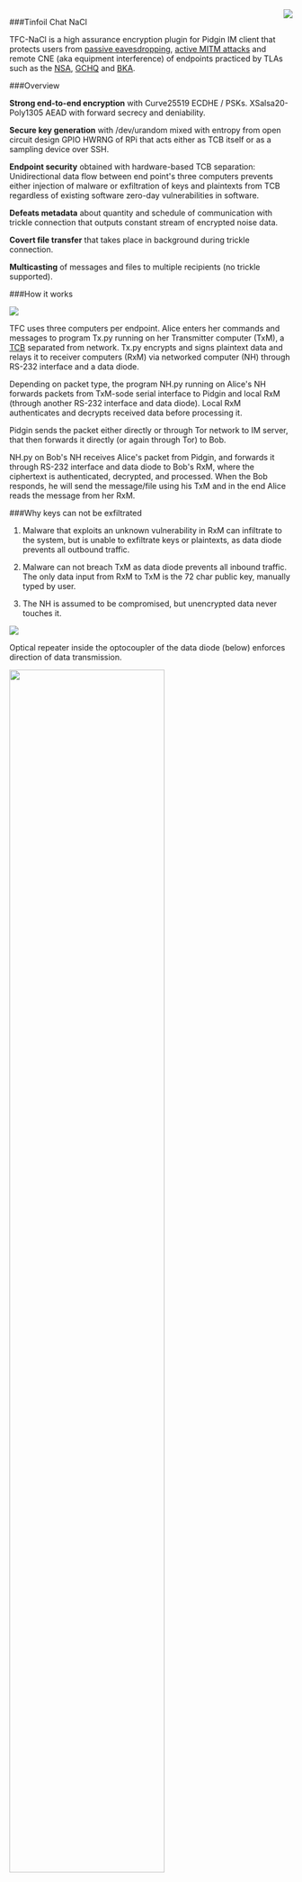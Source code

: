 <img align="right" src="https://cs.helsinki.fi/u/oottela/tfclogo.png" style="position: relative; top: 0; left: 0;">


###Tinfoil Chat NaCl


TFC-NaCl is a high assurance encryption plugin for Pidgin IM client that 
protects users from [passive eavesdropping](https://en.wikipedia.org/wiki/Upstream_collection), 
[active MITM attacks](https://en.wikipedia.org/wiki/Man-in-the-middle_attack)
and remote CNE (aka equipment interference) of endpoints practiced by TLAs such 
as the [NSA](https://firstlook.org/theintercept/2014/03/12/nsa-plans-infect-millions-computers-malware/), 
 [GCHQ](http://www.wired.co.uk/news/archive/2014-03/13/nsa-turbine) and 
 [BKA](http://ccc.de/en/updates/2011/staatstrojaner).


###Overview

**Strong end-to-end encryption** with Curve25519 ECDHE / PSKs.
XSalsa20-Poly1305 AEAD with forward secrecy and deniability.


**Secure key generation** with /dev/urandom mixed with entropy from 
open circuit design GPIO HWRNG of RPi that acts either as TCB itself or as 
a sampling device over SSH.


**Endpoint security** obtained with hardware-based TCB separation:
Unidirectional data flow between end point's three computers prevents 
either injection of malware or exfiltration of keys and plaintexts from TCB
regardless of existing software zero-day vulnerabilities in software.


**Defeats metadata** about quantity and schedule of communication with 
trickle connection that outputs constant stream of encrypted noise data.


**Covert file transfer** that takes place in background during 
trickle connection.
 

**Multicasting** of messages and files to multiple recipients (no trickle 
supported).


###How it works

![](https://cs.helsinki.fi/u/oottela/tfc_graph2.png)

TFC uses three computers per endpoint. Alice enters her commands and messages to
program Tx.py running on her Transmitter computer (TxM), a [TCB](https://en.wikipedia.org/wiki/Trusted_computing_base)
separated from network. Tx.py encrypts and signs plaintext data and relays it
to receiver computers (RxM) via networked computer (NH) through RS-232 interface 
and a data diode.

Depending on packet type, the program NH.py running on Alice's NH forwards 
packets from TxM-sode serial interface to Pidgin and local RxM (through another 
RS-232 interface and data diode). Local RxM authenticates and decrypts received
data before processing it.

Pidgin sends the packet either directly or through Tor network to IM server, 
that then forwards it directly (or again through Tor) to Bob.

NH.py on Bob's NH receives Alice's packet from Pidgin, and forwards it through 
RS-232 interface and data diode to Bob's RxM, where the ciphertext is 
authenticated, decrypted, and processed. When the Bob responds, he will send
the message/file using his TxM and in the end Alice reads the message from her RxM.


###Why keys can not be exfiltrated

1. Malware that exploits an unknown vulnerability in RxM can infiltrate to 
the system, but is unable to exfiltrate keys or plaintexts, as data diode prevents
all outbound traffic.

2. Malware can not breach TxM as data diode prevents all inbound traffic. The
only data input from RxM to TxM is the 72 char public key, manually typed by 
user.

3. The NH is assumed to be compromised, but unencrypted data never touches it.

![](https://cs.helsinki.fi/u/oottela/tfc_attacks2.png)

Optical repeater inside the optocoupler of the data diode (below) enforces direction of data transmission.

<img src="https://cs.helsinki.fi/u/oottela/data_diode.png" align="center" width="74%" height="74%"/>


###Installation
[![Installation](http://img.youtube.com/vi/D5pDoJZj2Uw/0.jpg)](http://www.youtube.com/watch?v=D5pDoJZj2Uw)


###How to use
[![Use](http://img.youtube.com/vi/tH8qbl1USoo/0.jpg)](http://www.youtube.com/watch?v=tH8qbl1USoo)


###More information

White paper and manual for previous versions are listed below. TFC-NaCl specific
updates are listed in the updatelog. Updated white paper and documentation are
under work.

White paper: https://cs.helsinki.fi/u/oottela/tfc.pdf

Manual: https://cs.helsinki.fi/u/oottela/tfc-manual.pdf
